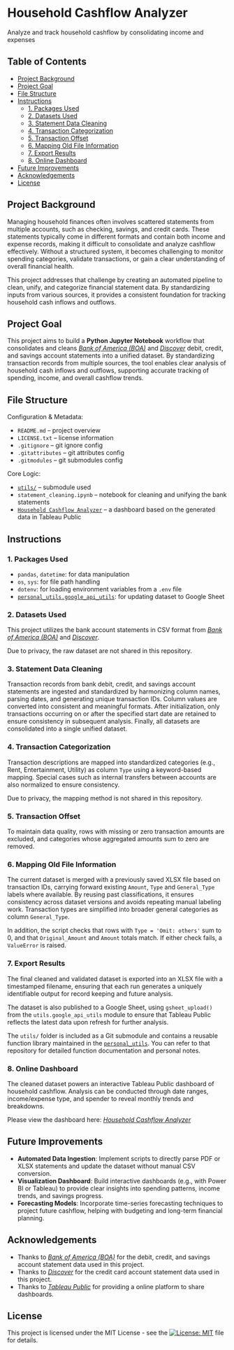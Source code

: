 # Household Cashflow Analyzer
Analyze and track household cashflow by consolidating income and expenses

## Table of Contents
- [Project Background](#project-background)
- [Project Goal](#project-goal)
- [File Structure](#file-structure)
- [Instructions](#instructions)
  - [1. Packages Used](#1-packages-used)
  - [2. Datasets Used](#2-datasets-used)
  - [3. Statement Data Cleaning](#3-statement-data-cleaning)
  - [4. Transaction Categorization](#4-transaction-categorization)
  - [5. Transaction Offset](#5-transaction-offset)
  - [6. Mapping Old File Information](#6-mapping-old-file-information)
  - [7. Export Results](#7-export-results)
  - [8. Online Dashboard](#8-online-dashboard)
- [Future Improvements](#future-improvements)
- [Acknowledgements](#acknowledgements)
- [License](#license)

## Project Background
Managing household finances often involves scattered statements from multiple accounts, such as checking, savings, and credit cards. These statements typically come in different formats and contain both income and expense records, making it difficult to consolidate and analyze cashflow effectively. Without a structured system, it becomes challenging to monitor spending categories, validate transactions, or gain a clear understanding of overall financial health.

This project addresses that challenge by creating an automated pipeline to clean, unify, and categorize financial statement data. By standardizing inputs from various sources, it provides a consistent foundation for tracking household cash inflows and outflows.

## Project Goal
This project aims to build a **Python Jupyter Notebook** workflow that consolidates and cleans [*Bank of America (BOA)*](https://www.bankofamerica.com/) and [*Discover*](https://www.discover.com/) debit, credit, and savings account statements into a unified dataset. By standardizing transaction records from multiple sources, the tool enables clear analysis of household cash inflows and outflows, supporting accurate tracking of spending, income, and overall cashflow trends.

## File Structure
Configuration & Metadata:
- `README.md` – project overview
- `LICENSE.txt` – license information
- `.gitignore` – git ignore config
- `.gitattributes` – git attributes config
- `.gitmodules` – git submodules config

Core Logic:
- [`utils/`](https://github.com/leopengningchuan/personal_utils) – submodule used
- `statement_cleaning.ipynb` – notebook for cleaning and unifying the bank statements
- [`Household Cashflow Analyzer`](https://public.tableau.com/app/profile/leo.peng.ningchuan/viz/HouseholdCashflowAnalyzer/sy) – a dashboard based on the generated data in Tableau Public

## Instructions

### 1. Packages Used
- `pandas`, `datetime`: for data manipulation
- `os`, `sys`: for file path handling
- `dotenv`: for loading environment variables from a `.env` file
- [`personal_utils.google_api_utils`](https://github.com/leopengningchuan/personal_utils): for updating dataset to Google Sheet

### 2. Datasets Used
This project utilizes the bank account statements in CSV format from [*Bank of America (BOA)*](https://www.bankofamerica.com/) and [*Discover*](https://www.discover.com/).

Due to privacy, the raw dataset are not shared in this repository.

### 3. Statement Data Cleaning
Transaction records from bank debit, credit, and savings account statements are ingested and standardized by harmonizing column names, parsing dates, and generating unique transaction IDs. Column values are converted into consistent and meaningful formats. After initialization, only transactions occurring on or after the specified start date are retained to ensure consistency in subsequent analysis. Finally, all datasets are consolidated into a single unified dataset.

### 4. Transaction Categorization
Transaction descriptions are mapped into standardized categories (e.g., Rent, Entertainment, Utility) as column `Type` using a keyword-based mapping. Special cases such as internal transfers between accounts are also normalized to ensure consistency.

Due to privacy, the mapping method is not shared in this repository.

### 5. Transaction Offset
To maintain data quality, rows with missing or zero transaction amounts are excluded, and categories whose aggregated amounts sum to zero are removed.

### 6. Mapping Old File Information
The current dataset is merged with a previously saved XLSX file based on transaction IDs, carrying forward existing `Amount`, `Type` and `General_Type` labels where available. By reusing past classifications, it ensures consistency across dataset versions and avoids repeating manual labeling work. Transaction types are simplified into broader general categories as column `General_Type`.

In addition, the script checks that rows with `Type = 'Omit: others'` sum to 0, and that `Original_Amount` and `Amount` totals match. If either check fails, a `ValueError` is raised.

### 7. Export Results
The final cleaned and validated dataset is exported into an XLSX file with a timestamped filename, ensuring that each run generates a uniquely identifiable output for record keeping and future analysis.

The dataset is also published to a Google Sheet, using `gsheet_upload()` from the `utils.google_api_utils` module to ensure that Tableau Public reflects the latest data upon refresh for further analysis.

The `utils/` folder is included as a Git submodule and contains a reusable function library maintained in the [`personal_utils`](https://github.com/leopengningchuan/personal_utils). You can refer to that repository for detailed function documentation and personal notes.

### 8. Online Dashboard
The cleaned dataset powers an interactive Tableau Public dashboard of household cashflow. Analysis can be conducted through date ranges, income/expense type, and spender to reveal monthly trends and breakdowns.

Please view the dashboard here: [*Household Cashflow Analyzer*](https://public.tableau.com/app/profile/leo.peng.ningchuan/viz/HouseholdCashflowAnalyzer/sy)

## Future Improvements
- **Automated Data Ingestion**: Implement scripts to directly parse PDF or XLSX statements and update the dataset without manual CSV conversion.
- **Visualization Dashboard**: Build interactive dashboards (e.g., with Power BI or Tableau) to provide clear insights into spending patterns, income trends, and savings progress.
- **Forecasting Models**: Incorporate time-series forecasting techniques to project future cashflow, helping with budgeting and long-term financial planning.

## Acknowledgements
- Thanks to [*Bank of America (BOA)*](https://www.bankofamerica.com/) for the debit, credit, and savings account statement data used in this project.
- Thanks to [*Discover*](https://www.discover.com/) for the credit card account statement data used in this project.
- Thanks to [*Tableau Public*](https://public.tableau.com) for providing a online platform to share dashboards.

## License
This project is licensed under the MIT License - see the [![License: MIT](https://img.shields.io/badge/License-MIT-yellow.svg)](https://github.com/leopengningchuan/household-cashflow-analyzer?tab=MIT-1-ov-file) file for details.
